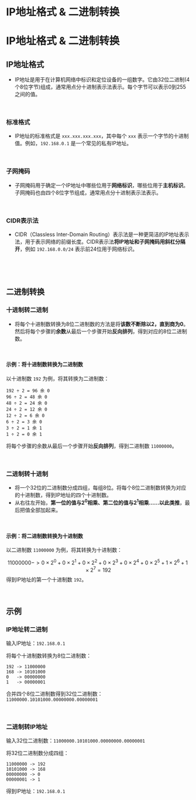 # IP地址格式 & 二进制转换


# IP地址格式 & 二进制转换

## IP地址格式

- IP地址是用于在计算机网络中标识和定位设备的一组数字。它由32位二进制(4个8位字节)组成，通常用点分十进制表示法表示。每个字节可以表示0到255之间的值。

​	

### 标准格式

- IP地址的标准格式是 `xxx.xxx.xxx.xxx`，其中每个 `xxx` 表示一个字节的十进制值。例如，`192.168.0.1` 是一个常见的私有IP地址。

​	

### 子网掩码

- 子网掩码用于确定一个IP地址中哪些位用于**网络标识**，哪些位用于**主机标识**。子网掩码也由四个8位字节组成，通常用点分十进制表示法表示。

​	

### CIDR表示法

- CIDR（Classless Inter-Domain Routing）表示法是一种更简洁的IP地址表示法，用于表示网络的前缀长度。CIDR表示法**将IP地址和子网掩码用斜杠分隔开**，例如 `192.168.0.0/24` 表示前24位用于网络标识。

​	

​	

## 二进制转换

### 十进制转二进制

- 将每个十进制数转换为8位二进制数的方法是将**该数不断除以2，直到商为0**。然后将每个步骤的**余数**从最后一个步骤开始**反向排列**，得到对应的8位二进制数。

​	

#### 示例：将十进制数转换为二进制数

以十进制数 `192` 为例，将其转换为二进制数：

```
192 ÷ 2 = 96 余 0
96 ÷ 2 = 48 余 0
48 ÷ 2 = 24 余 0
24 ÷ 2 = 12 余 0
12 ÷ 2 = 6 余 0
6 ÷ 2 = 3 余 0
3 ÷ 2 = 1 余 1
1 ÷ 2 = 0 余 1
```

将每个步骤的余数从最后一个步骤开始**反向排列**，得到二进制数 `11000000`。

​	

### 二进制转十进制

- 将一个32位的二进制数分成四组，每组8位。将每个8位二进制数转换为对应的十进制数，得到IP地址的四个十进制数。
- 从右往左开始，**第一位的值与$2^0$相乘、第二位的值与$2^1$相乘......以此类推**，最后把值全部加起来。

​	

#### 示例：将二进制数转换为十进制数

以二进制数 `11000000` 为例，将其转换为十进制数：

$$
11000000 -> 0×2^0+0×2^1+0×2^2+0×2^3+0×2^4+0×2^5+1×2^6+1×2^7=192
$$
得到IP地址的第一个十进制数 `192`。

​	

## 示例

### IP地址转二进制

输入IP地址：`192.168.0.1`

将每个十进制数转换为8位二进制数：

```
192 -> 11000000
168 -> 10101000
0   -> 00000000
1   -> 00000001
```

合并四个8位二进制数得到32位二进制数：`11000000.10101000.00000000.00000001`

​	

### 二进制转IP地址

输入32位二进制数：`11000000.10101000.00000000.00000001`

将32位二进制数分成四组：

```
11000000 -> 192
10101000 -> 168
00000000 -> 0
00000001 -> 1
```

得到IP地址：`192.168.0.1`



